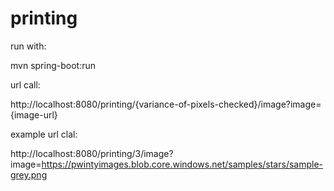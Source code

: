 # printing

run with: 

mvn spring-boot:run

url call:

http://localhost:8080/printing/{variance-of-pixels-checked}/image?image={image-url}

example url clal:

http://localhost:8080/printing/3/image?image=https://pwintyimages.blob.core.windows.net/samples/stars/sample-grey.png
